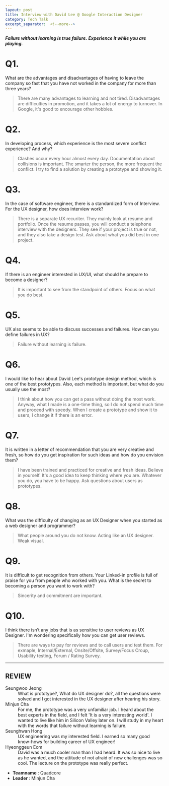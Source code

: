 ```yaml
---
layout: post
title: Interview with David Lee @ Google Interaction Designer
category: Tech Talk
excerpt_separator:  <!--more-->
---
```


***Failure without learning is true failure.***
***Experience it while you are playing.***

# Q1.

What are the advantages and disadvantages of having to leave the company so fast that you have not worked in the company for more than three years?

> There are many advantages to learning and not tired.
Disadvantages are difficulties in promotion, and it takes a lot of energy to turnover.
In Google, it's good to encourage other hobbies.

# Q2.

In developing process, which experience is the most severe conflict experience? And why?

> Clashes occur every hour almost every day.
Documentation about collisions is important.
The smarter the person, the more frequent the conflict.
I try to find a solution by creating a prototype and showing it.

# Q3.

In the case of software engineer, there is a standardized form of Interview. For the UX designer, how does interview work?

> There is a separate UX recuriter. They mainly look at resume and portfolio. Once the resume passes, you will conduct a telephone interview with the designers. They see if your project is true or not, and they also take a design test. Ask about what you did best in one project.

# Q4.

If there is an engineer interested in UX/UI, what should he prepare to become a designer?

> It is important to see from the standpoint of others.
Focus on what you do best.


# Q5.

UX also seems to be able to discuss successes and failures. How can you define failures in UX?

> Failure without learning is failure.

# Q6.

I would like to hear about David Lee's prototype design method, which is one of the best prototypes. Also, each method is important, but what do you usually use the most?

> I think about how you can get a pass without doing the most work. Anyway, what I made is a one-time thing, so I do not spend much time and proceed with speedy. When I create a prototype and show it to users, I change it if there is an error.

# Q7.

It is written in a letter of recommendation that you are very creative and fresh, so how do you get inspiration for such ideas and how do you envision them?

> I have been trained and practiced for creative and fresh ideas. Believe in yourself. It's a good idea to keep thinking where you are. Whatever you do, you have to be happy. Ask questions about users as prototypes.

# Q8.

What was the difficulty of changing as an UX Designer when you started as a web designer and programmer?

> What people around you do not know.
Acting like an UX designer.
Weak visual.

# Q9.

It is difficult to get recognition from others. Your Linked-in profile is full of praise for you from people who worked with you. What is the secret to becoming a person you want to work with?

> Sincerity and commitment are important.

# Q10.

I think there isn’t any jobs that is as sensitive to user reviews as UX Designer. I'm wondering specifically how you can get user reviews.

> There are ways to pay for reviews and to call users and test them. For exmaple, Internal/External, Onsite/Offsite, Survey/Focus Croup, Usability testing, Forum / Rating Survey.

* * *

## REVIEW
<dl>
    <dt>Seungwoo Jeong</dt>
        <dd>What is prototype?, What do UX designer do?, all the questions were solved and I got interested in the UX designer after hearing his story.</dd>
    <dt>Minjun Cha</dt>
        <dd>For me, the prototype was a very unfamiliar job. I heard about the best experts in the field, and I felt 'It is a very interesting world'. I wanted to live like him in Silicon Valley later on. I will study in my heart with the words that failure without learning is failure.</dd>
    <dt>Seunghwan Hong</dt>
        <dd>UX engineering was my interested field. I earned so many good know-hows for building career of UX engineer!</dd>
    <dt>Hyeonggeun Eom</dt>
        <dd>David was a much cooler man than I had heard. It was so nice to live as he wanted, and the attitude of not afraid of new challenges was so cool. The lecture on the prototype was really perfect.</dd>
</dl>

- **Teamname** : Quadcore 
- **Leader** : Minjun Cha

